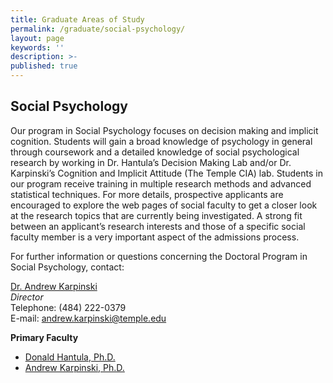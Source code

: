```yaml
---
title: Graduate Areas of Study
permalink: /graduate/social-psychology/
layout: page
keywords: ''
description: >-
published: true
---
```

## Social Psychology

Our program in Social Psychology focuses on decision making and implicit cognition. Students will gain a broad knowledge of psychology in general through coursework and a detailed knowledge of social psychological research by working in Dr. Hantula’s Decision Making Lab and/or Dr. Karpinski’s Cognition and Implicit Attitude (The Temple CIA) lab. Students in our program receive training in multiple research methods and advanced statistical techniques.
For more details, prospective applicants are encouraged to explore the web pages of social faculty to get a closer look at the research topics that are currently being investigated. A strong fit between an applicant’s research interests and those of a specific social faculty member is a very important aspect of the admissions process.

For further information or questions concerning the Doctoral Program in Social Psychology, contact:

[Dr. Andrew Karpinski](https://liberalarts.temple.edu/academics/faculty/karpinski-andrew)<br/>
_Director_<br/>
Telephone: (484) 222-0379<br/>
E-mail: [andrew.karpinski@temple.edu](mailto:andrew.karpinski@temple.edu)<br/>

**Primary Faculty**

- [Donald Hantula, Ph.D.](https://liberalarts.temple.edu/academics/faculty/hantula-donald)
- [Andrew Karpinski, Ph.D.](https://liberalarts.temple.edu/academics/faculty/karpinski-andrew)
